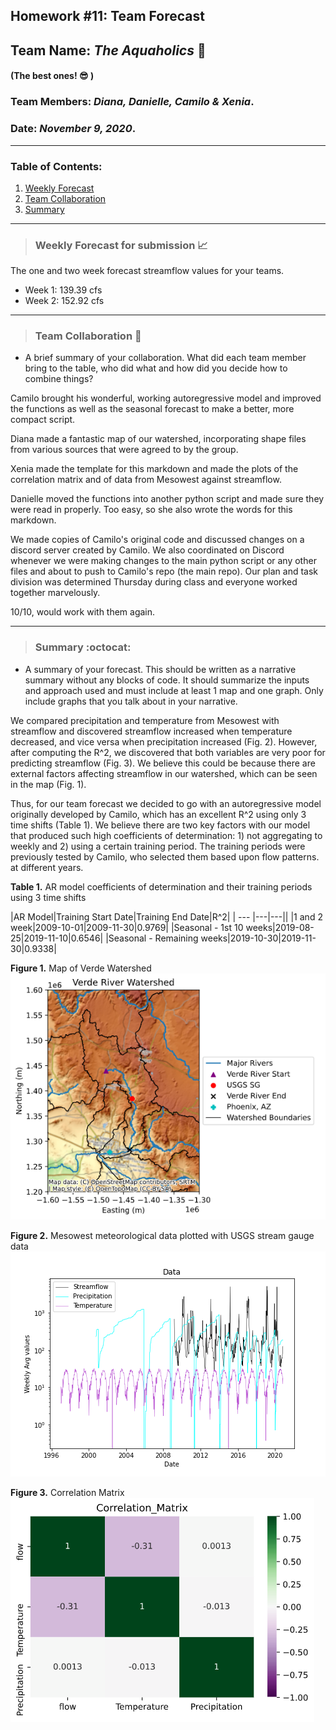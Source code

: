 ## Homework #11: Team Forecast
## Team Name: *The Aquaholics* :ocean:
#### (The best ones! :sunglasses: )

### Team Members:  *Diana, Danielle, Camilo & Xenia*.
### Date: *November 9, 2020*.

---

### Table of Contents:
1. [ Weekly Forecast](#weekly)
2. [ Team Collaboration](#team)
3. [ Summary](#summary)

---
<a name="weekly"></a>
>### **Weekly Forecast for submission :chart_with_upwards_trend:**

The one and two week forecast streamflow values for your teams.
- Week 1: 139.39 cfs
- Week 2: 152.92 cfs

---
<a name="team"></a>
>### **Team Collaboration :muscle:**

- A brief summary of your collaboration. What did each team member bring to the table, who did what and how did you decide how to combine things?

Camilo brought his wonderful, working autoregressive model and improved the functions as well as the seasonal forecast to make a better, more compact script.  

Diana made a fantastic map of our watershed, incorporating shape files from various sources that were agreed to by the group.

Xenia made the template for this markdown and made the plots of the correlation matrix and of data from Mesowest against streamflow.

Danielle moved the functions into another python script and made sure they were read in properly. Too easy, so she also wrote the words for this markdown.

We made copies of Camilo's original code and discussed changes on a discord server created by Camilo. We also coordinated on Discord whenever we were making changes to the main python script or any other files and about to push to Camilo's repo (the main repo). Our plan and task division was determined Thursday during class and everyone worked together marvelously.

10/10, would work with them again.

---
<a name="summary"></a>
>### **Summary :octocat:**

- A summary of your forecast. This should be written as a narrative summary without any blocks of code. It should summarize the inputs and approach used and must include at least 1 map and one graph. Only include graphs that you talk about in your narrative.

We compared precipitation and temperature from Mesowest with streamflow and discovered streamflow increased when temperature decreased, and vice versa when precipitation increased (Fig. 2).  However, after computing the R^2, we discovered that both variables are very poor for predicting streamflow (Fig. 3).  We believe this could be because there are external factors affecting streamflow in our watershed, which can be seen in the map (Fig. 1).  

Thus, for our team forecast we decided to go with an autoregressive model originally developed by Camilo, which has an excellent R^2 using only 3 time shifts (Table 1).  We believe there are two key factors with our model that produced such high coefficients of determination: 1) not aggregating to weekly and 2) using a certain training period.  The training periods were previously tested by Camilo, who selected them based upon flow patterns. at different years.

**Table 1.** AR model coefficients of determination and their training periods using 3 time shifts

|AR Model|Training Start Date|Training End Date|R^2|
| --- |---|---||
|1 and 2 week|2009-10-01|2009-11-30|0.9769|
|Seasonal - 1st 10 weeks|2019-08-25|2019-11-10|0.6546|
|Seasonal - Remaining weeks|2019-10-30|2019-11-30|0.9338|

**Figure 1.** Map of Verde Watershed
![](assets/Verde_River_Watershed.png)

**Figure 2.** Mesowest meteorological  data plotted with USGS stream gauge data
![](assets/The_Aquaholics_Forecast_HW11-eacba21e.png)

**Figure 3.** Correlation Matrix
![](assets/The_Aquaholics_Forecast_HW11-a3ef3727.png)
